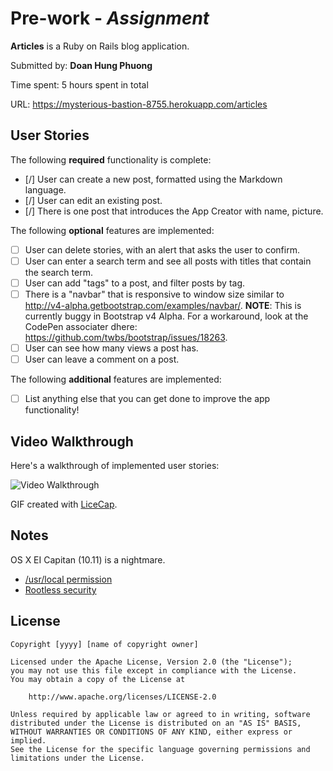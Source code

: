 # Pre-work - *Assignment*

**Articles** is a Ruby on Rails blog application.

Submitted by: **Doan Hung Phuong**

Time spent: 5 hours spent in total

URL: https://mysterious-bastion-8755.herokuapp.com/articles

## User Stories

The following **required** functionality is complete:

* [/] User can create a new post, formatted using the Markdown language.
* [/] User can edit an existing post.
* [/] There is one post that introduces the App Creator with name, picture.

The following **optional** features are implemented:

* [ ] User can delete stories, with an alert that asks the user to confirm.
* [ ] User can enter a search term and see all posts with titles that contain the search term.
* [ ] User can add "tags" to a post, and filter posts by tag. 
* [ ] There is a "navbar" that is responsive to window size similar to http://v4-alpha.getbootstrap.com/examples/navbar/. **NOTE**: This is currently buggy in Bootstrap v4 Alpha. For a workaround, look at the CodePen associater dhere: https://github.com/twbs/bootstrap/issues/18263. 
* [ ] User can see how many views a post has. 
* [ ] User can leave a comment on a post.

The following **additional** features are implemented:

- [ ] List anything else that you can get done to improve the app functionality!

## Video Walkthrough 

Here's a walkthrough of implemented user stories:

![Video Walkthrough](http://i.imgur.com/AOn2Ij9.gifv)

GIF created with [LiceCap](http://www.cockos.com/licecap/).

## Notes

OS X EI Capitan (10.11) is a nightmare.
* [/usr/local permission](https://github.com/Homebrew/homebrew/blob/master/share/doc/homebrew/El_Capitan_and_Homebrew.md#if-usrlocal-does-not-exist)
* [Rootless security](http://stackoverflow.com/questions/32891965/error-while-executing-gem-errnoeperm-operation-not-permitted)

## License

    Copyright [yyyy] [name of copyright owner]

    Licensed under the Apache License, Version 2.0 (the "License");
    you may not use this file except in compliance with the License.
    You may obtain a copy of the License at

        http://www.apache.org/licenses/LICENSE-2.0

    Unless required by applicable law or agreed to in writing, software
    distributed under the License is distributed on an "AS IS" BASIS,
    WITHOUT WARRANTIES OR CONDITIONS OF ANY KIND, either express or implied.
    See the License for the specific language governing permissions and
    limitations under the License.
